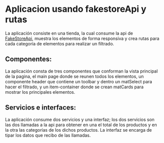 # Aplicacion usando fakestoreApi y rutas

La aplicación consiste en una tienda, la cual consume la api de [FakeStoreApi](fakestoreapi.com), muestra los elementos de forma responsiva y crea rutas para cada categoría de elementos para realizar un filtrado.

## Componentes:

La aplicación consta de tres componentes que conforman la vista principal de la pagina, el main page donde se reunen todos los elementos, un componente header que contiene un toolbar y dentro un matSelect para hacer el filtrado, y un item-container donde se crean matCards para mostrar los principales elementos.

## Servicios e interfaces:

La aplicación consume dos servicios y una interfaz; los dos servicios son las dos llamadas a la api para obtener en una el total de los productos y en la otra las categorías de los dichos productos. La interfaz se encarga de tipar los datos que recibo de las llamadas.

